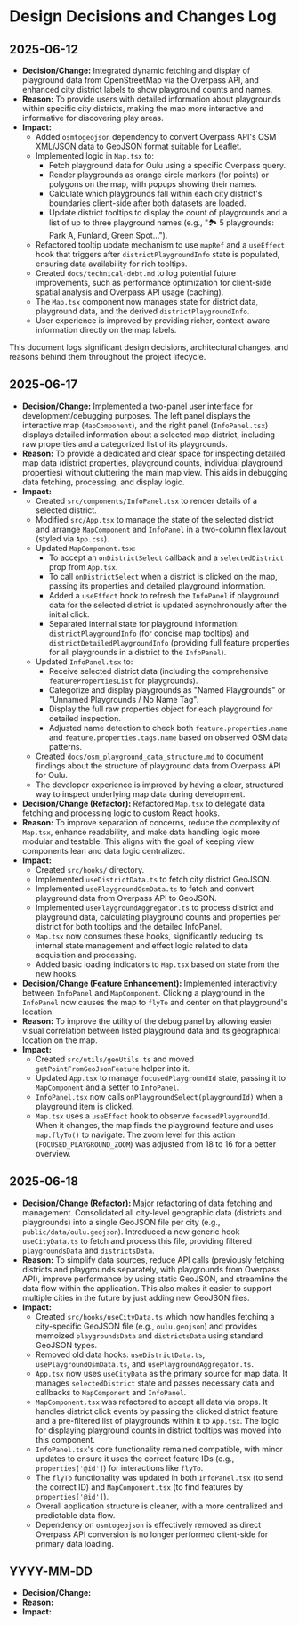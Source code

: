 # Design Decisions and Changes Log

## 2025-06-12

- **Decision/Change:** Integrated dynamic fetching and display of playground data from OpenStreetMap via the Overpass API, and enhanced city district labels to show playground counts and names.
- **Reason:** To provide users with detailed information about playgrounds within specific city districts, making the map more interactive and informative for discovering play areas.
- **Impact:**
    - Added `osmtogeojson` dependency to convert Overpass API's OSM XML/JSON data to GeoJSON format suitable for Leaflet.
    - Implemented logic in `Map.tsx` to:
        - Fetch playground data for Oulu using a specific Overpass query.
        - Render playgrounds as orange circle markers (for points) or polygons on the map, with popups showing their names.
        - Calculate which playgrounds fall within each city district's boundaries client-side after both datasets are loaded.
        - Update district tooltips to display the count of playgrounds and a list of up to three playground names (e.g., "🏞️ 5 playgrounds: Park A, Funland, Green Spot...").
    - Refactored tooltip update mechanism to use `mapRef` and a `useEffect` hook that triggers after `districtPlaygroundInfo` state is populated, ensuring data availability for rich tooltips.
    - Created `docs/technical-debt.md` to log potential future improvements, such as performance optimization for client-side spatial analysis and Overpass API usage (caching).
    - The `Map.tsx` component now manages state for district data, playground data, and the derived `districtPlaygroundInfo`.
    - User experience is improved by providing richer, context-aware information directly on the map labels.

This document logs significant design decisions, architectural changes, and reasons behind them throughout the project lifecycle.

## 2025-06-17

- **Decision/Change:** Implemented a two-panel user interface for development/debugging purposes. The left panel displays the interactive map (`MapComponent`), and the right panel (`InfoPanel.tsx`) displays detailed information about a selected map district, including raw properties and a categorized list of its playgrounds.
- **Reason:** To provide a dedicated and clear space for inspecting detailed map data (district properties, playground counts, individual playground properties) without cluttering the main map view. This aids in debugging data fetching, processing, and display logic.
- **Impact:**
    - Created `src/components/InfoPanel.tsx` to render details of a selected district.
    - Modified `src/App.tsx` to manage the state of the selected district and arrange `MapComponent` and `InfoPanel` in a two-column flex layout (styled via `App.css`).
    - Updated `MapComponent.tsx`:
        - To accept an `onDistrictSelect` callback and a `selectedDistrict` prop from `App.tsx`.
        - To call `onDistrictSelect` when a district is clicked on the map, passing its properties and detailed playground information.
        - Added a `useEffect` hook to refresh the `InfoPanel` if playground data for the selected district is updated asynchronously after the initial click.
        - Separated internal state for playground information: `districtPlaygroundInfo` (for concise map tooltips) and `districtDetailedPlaygroundInfo` (providing full feature properties for all playgrounds in a district to the `InfoPanel`).
    - Updated `InfoPanel.tsx` to:
        - Receive selected district data (including the comprehensive `featurePropertiesList` for playgrounds).
        - Categorize and display playgrounds as "Named Playgrounds" or "Unnamed Playgrounds / No Name Tag".
        - Display the full raw properties object for each playground for detailed inspection.
        - Adjusted name detection to check both `feature.properties.name` and `feature.properties.tags.name` based on observed OSM data patterns.
    - Created `docs/osm_playground_data_structure.md` to document findings about the structure of playground data from Overpass API for Oulu.
    - The developer experience is improved by having a clear, structured way to inspect underlying map data during development.
- **Decision/Change (Refactor):** Refactored `Map.tsx` to delegate data fetching and processing logic to custom React hooks.
- **Reason:** To improve separation of concerns, reduce the complexity of `Map.tsx`, enhance readability, and make data handling logic more modular and testable. This aligns with the goal of keeping view components lean and data logic centralized.
- **Impact:**
    - Created `src/hooks/` directory.
    - Implemented `useDistrictData.ts` to fetch city district GeoJSON.
    - Implemented `usePlaygroundOsmData.ts` to fetch and convert playground data from Overpass API to GeoJSON.
    - Implemented `usePlaygroundAggregator.ts` to process district and playground data, calculating playground counts and properties per district for both tooltips and the detailed InfoPanel.
    - `Map.tsx` now consumes these hooks, significantly reducing its internal state management and effect logic related to data acquisition and processing.
    - Added basic loading indicators to `Map.tsx` based on state from the new hooks.
- **Decision/Change (Feature Enhancement):** Implemented interactivity between `InfoPanel` and `MapComponent`. Clicking a playground in the `InfoPanel` now causes the map to `flyTo` and center on that playground's location.
- **Reason:** To improve the utility of the debug panel by allowing easier visual correlation between listed playground data and its geographical location on the map.
- **Impact:**
    - Created `src/utils/geoUtils.ts` and moved `getPointFromGeoJsonFeature` helper into it.
    - Updated `App.tsx` to manage `focusedPlaygroundId` state, passing it to `MapComponent` and a setter to `InfoPanel`.
    - `InfoPanel.tsx` now calls `onPlaygroundSelect(playgroundId)` when a playground item is clicked.
    - `Map.tsx` uses a `useEffect` hook to observe `focusedPlaygroundId`. When it changes, the map finds the playground feature and uses `map.flyTo()` to navigate. The zoom level for this action (`FOCUSED_PLAYGROUND_ZOOM`) was adjusted from 18 to 16 for a better overview.

## 2025-06-18

- **Decision/Change (Refactor):** Major refactoring of data fetching and management. Consolidated all city-level geographic data (districts and playgrounds) into a single GeoJSON file per city (e.g., `public/data/oulu.geojson`). Introduced a new generic hook `useCityData.ts` to fetch and process this file, providing filtered `playgroundsData` and `districtsData`.
- **Reason:** To simplify data sources, reduce API calls (previously fetching districts and playgrounds separately, with playgrounds from Overpass API), improve performance by using static GeoJSON, and streamline the data flow within the application. This also makes it easier to support multiple cities in the future by just adding new GeoJSON files.
- **Impact:**
    - Created `src/hooks/useCityData.ts` which now handles fetching a city-specific GeoJSON file (e.g., `oulu.geojson`) and provides memoized `playgroundsData` and `districtsData` using standard GeoJSON types.
    - Removed old data hooks: `useDistrictData.ts`, `usePlaygroundOsmData.ts`, and `usePlaygroundAggregator.ts`.
    - `App.tsx` now uses `useCityData` as the primary source for map data. It manages `selectedDistrict` state and passes necessary data and callbacks to `MapComponent` and `InfoPanel`.
    - `MapComponent.tsx` was refactored to accept all data via props. It handles district click events by passing the clicked district feature and a pre-filtered list of playgrounds within it to `App.tsx`. The logic for displaying playground counts in district tooltips was moved into this component.
    - `InfoPanel.tsx`'s core functionality remained compatible, with minor updates to ensure it uses the correct feature IDs (e.g., `properties['@id']`) for interactions like `flyTo`.
    - The `flyTo` functionality was updated in both `InfoPanel.tsx` (to send the correct ID) and `MapComponent.tsx` (to find features by `properties['@id']`).
    - Overall application structure is cleaner, with a more centralized and predictable data flow.
    - Dependency on `osmtogeojson` is effectively removed as direct Overpass API conversion is no longer performed client-side for primary data loading.

## YYYY-MM-DD

- **Decision/Change:** 
- **Reason:** 
- **Impact:** 
